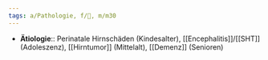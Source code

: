 ```yaml
---
tags: a/Pathologie, f/🧠, m/m30
---
```

- **Ätiologie**:: Perinatale Hirnschäden (Kindesalter), [[Encephalitis]]/[[SHT]] (Adoleszenz), [[Hirntumor]] (Mittelalt), [[Demenz]] (Senioren)
